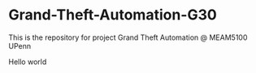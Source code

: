 # Grand-Theft-Automation-G30
This is the repository for project Grand Theft Automation @ MEAM5100 UPenn

Hello world